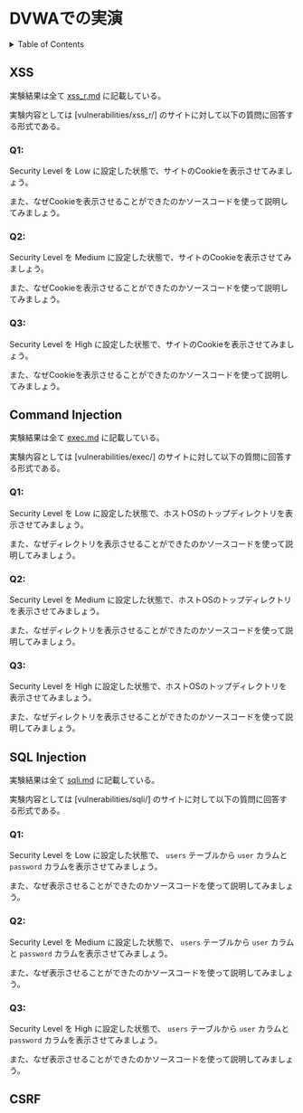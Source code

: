 # DVWAでの実演

<!-- START doctoc generated TOC please keep comment here to allow auto update -->
<!-- DON'T EDIT THIS SECTION, INSTEAD RE-RUN doctoc TO UPDATE -->
<details>
<summary>Table of Contents</summary>

- [XSS](#xss)
  - [Q1:](#q1)
  - [Q2:](#q2)
  - [Q3:](#q3)
- [Command Injection](#command-injection)
  - [Q1:](#q1-1)
  - [Q2:](#q2-1)
  - [Q3:](#q3-1)
- [SQL Injection](#sql-injection)
  - [Q1:](#q1-2)
  - [Q2:](#q2-2)
  - [Q3:](#q3-2)
- [CSRF](#csrf)

</details>
<!-- END doctoc generated TOC please keep comment here to allow auto update -->

## XSS

実験結果は全て [xss_r.md](./xss_r.md) に記載している。

実験内容としては [vulnerabilities/xss_r/] のサイトに対して以下の質問に回答する形式である。

### Q1: 

Security Level を Low に設定した状態で、サイトのCookieを表示させてみましょう。

また、なぜCookieを表示させることができたのかソースコードを使って説明してみましょう。

### Q2: 

Security Level を Medium に設定した状態で、サイトのCookieを表示させてみましょう。

また、なぜCookieを表示させることができたのかソースコードを使って説明してみましょう。

### Q3: 

Security Level を High に設定した状態で、サイトのCookieを表示させてみましょう。

また、なぜCookieを表示させることができたのかソースコードを使って説明してみましょう。

## Command Injection

実験結果は全て [exec.md](./exec.md) に記載している。

実験内容としては [vulnerabilities/exec/] のサイトに対して以下の質問に回答する形式である。

### Q1: 

Security Level を Low に設定した状態で、ホストOSのトップディレクトリを表示させてみましょう。

また、なぜディレクトリを表示させることができたのかソースコードを使って説明してみましょう。

### Q2: 

Security Level を Medium に設定した状態で、ホストOSのトップディレクトリを表示させてみましょう。

また、なぜディレクトリを表示させることができたのかソースコードを使って説明してみましょう。

### Q3: 

Security Level を High に設定した状態で、ホストOSのトップディレクトリを表示させてみましょう。

また、なぜディレクトリを表示させることができたのかソースコードを使って説明してみましょう。

## SQL Injection

実験結果は全て [sqli.md](./sqli.md) に記載している。

実験内容としては [vulnerabilities/sqli/] のサイトに対して以下の質問に回答する形式である。

### Q1: 

Security Level を Low に設定した状態で、 `users` テーブルから `user` カラムと `password` カラムを表示させてみましょう。

また、なぜ表示させることができたのかソースコードを使って説明してみましょう。

### Q2: 

Security Level を Medium に設定した状態で、 `users` テーブルから `user` カラムと `password` カラムを表示させてみましょう。

また、なぜ表示させることができたのかソースコードを使って説明してみましょう。

### Q3: 

Security Level を High に設定した状態で、 `users` テーブルから `user` カラムと `password` カラムを表示させてみましょう。

また、なぜ表示させることができたのかソースコードを使って説明してみましょう。

## CSRF
